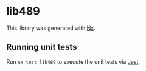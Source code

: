 # lib489

This library was generated with [Nx](https://nx.dev).

## Running unit tests

Run `nx test lib489` to execute the unit tests via [Jest](https://jestjs.io).
